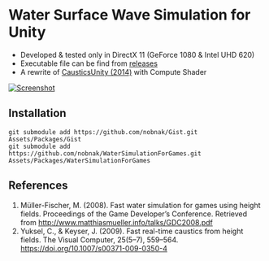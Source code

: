 # Water Surface Wave Simulation for Unity
- Developed & tested only in DirectX 11 (GeForce 1080 & Intel UHD 620)
- Executable file can be find from [releases](../../releases)
- A rewrite of [CausticsUnity (2014)](https://github.com/nobnak/CausticsUnity) with Compute Shader

[![Screenshot](http://img.youtube.com/vi/4Njpapj7Cmc/0.jpg)](https://youtu.be/4Njpapj7Cmc)

## Installation
```
git submodule add https://github.com/nobnak/Gist.git Assets/Packages/Gist
git submodule add https://github.com/nobnak/WaterSimulationForGames.git Assets/Packages/WaterSimulationForGames
```

## References
1. Müller-Fischer, M. (2008). Fast water simulation for games using height fields. Proceedings of the Game Developer’s Conference. Retrieved from http://www.matthiasmueller.info/talks/GDC2008.pdf
2. Yuksel, C., & Keyser, J. (2009). Fast real-time caustics from height fields. The Visual Computer, 25(5–7), 559–564. https://doi.org/10.1007/s00371-009-0350-4
